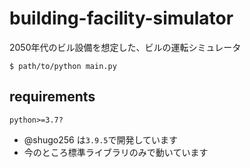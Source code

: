 # building-facility-simulator

2050年代のビル設備を想定した、ビルの運転シミュレータ

```
$ path/to/python main.py
```

## requirements
```
python>=3.7?
```
* @shugo256 は`3.9.5`で開発しています
* 今のところ標準ライブラリのみで動いています
